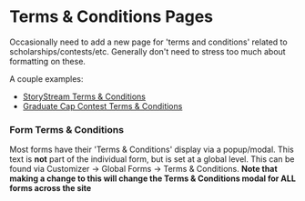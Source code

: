 # Terms & Conditions Pages

Occasionally need to add a new page for 'terms and conditions' related to scholarships/contests/etc. Generally don't need to stress too much about formatting on these.

A couple examples:

- [StoryStream Terms & Conditions](https://www.nu.edu/storystream-terms-conditions/)
- [Graduate Cap Contest Terms & Conditions](https://www.nu.edu/graduate-cap-terms-conditions/)

### Form Terms & Conditions
Most forms have their 'Terms & Conditions' display via a popup/modal. This text is **not** part of the individual form, but is set at a global level. This can be found via Customizer -> Global Forms -> Terms & Conditions. **Note that making a change to this will change the Terms & Conditions modal for ALL forms across the site**
